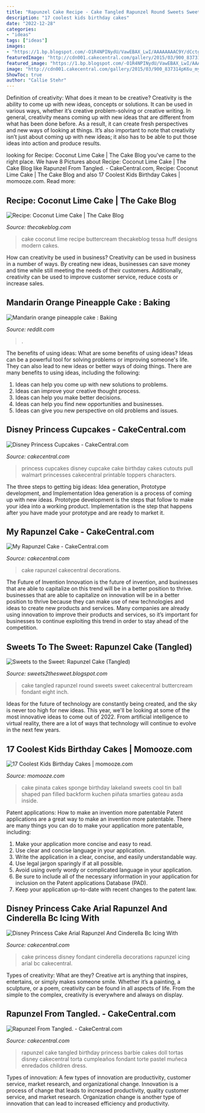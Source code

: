 ```yaml
---
title: "Rapunzel Cake Recipe - Cake Tangled Rapunzel Round Sweets Sweet Cakecentral Buttercream Fondant Eight Inch"
description: "17 coolest kids birthday cakes"
date: "2022-12-28"
categories:
- "ideas"
tags: ["ideas"]
images:
- "https://1.bp.blogspot.com/-O1R4NPINydU/VawEBAX_LwI/AAAAAAAAC9Y/dCctghv69jE/s1600/DSC01450.JPG"
featuredImage: "http://cdn001.cakecentral.com/gallery/2015/03/900_837314pK6u_my-rapunzel-cake.jpg"
featured_image: "https://1.bp.blogspot.com/-O1R4NPINydU/VawEBAX_LwI/AAAAAAAAC9Y/dCctghv69jE/s1600/DSC01450.JPG"
image: "http://cdn001.cakecentral.com/gallery/2015/03/900_837314pK6u_my-rapunzel-cake.jpg"
ShowToc: true
author: "Callie Stehr"
---
```



Definition of creativity: What does it mean to be creative?
Creativity is the ability to come up with new ideas, concepts or solutions. It can be used in various ways, whether it’s creative problem-solving or creative writing. In general, creativity means coming up with new ideas that are different from what has been done before. As a result, it can create fresh perspectives and new ways of looking at things. It’s also important to note that creativity isn’t just about coming up with new ideas; it also has to be able to put those ideas into action and produce results.

	

		
looking for Recipe: Coconut Lime Cake | The Cake Blog you've came to the right place. We have 8 Pictures about Recipe: Coconut Lime Cake | The Cake Blog like Rapunzel From Tangled. - CakeCentral.com, Recipe: Coconut Lime Cake | The Cake Blog and also 17 Coolest Kids Birthday Cakes | momooze.com. Read more:
		
    
## Recipe: Coconut Lime Cake | The Cake Blog

<img loading=lazy src="https://thecakeblog.com/wp-content/uploads/2013/07/coconut_lime_cake_2.jpg" onerror="this.onerror=null;this.src='https://tse1.mm.bing.net/th?id=OIP.C92N3WsG7EEu9aTPWVp7GwHaKX&amp;pid=15.1';" alt="Recipe: Coconut Lime Cake | The Cake Blog">

_Source: thecakeblog.com_

>cake coconut lime recipe buttercream thecakeblog tessa huff designs modern cakes. 

	

How can creativity be used in business?
Creativity can be used in business in a number of ways. By creating new ideas, businesses can save money and time while still meeting the needs of their customers. Additionally, creativity can be used to improve customer service, reduce costs or increase sales.

    
## Mandarin Orange Pineapple Cake : Baking

<img loading=lazy src="https://preview.redd.it/6i275h9cabp01.jpg?auto=webp&amp;s=99c963230c6374c6272770a24cdf8b03ad323bd8" onerror="this.onerror=null;this.src='https://tse3.mm.bing.net/th?id=OIP.tCpkrIyXPfzfnFBosUXmAwHaJ4&amp;pid=15.1';" alt="Mandarin orange pineapple cake : Baking">

_Source: reddit.com_

>. 

	

The benefits of using ideas: What are some benefits of using ideas?
Ideas can be a powerful tool for solving problems or improving someone's life. They can also lead to new ideas or better ways of doing things. There are many benefits to using ideas, including the following: 
1. Ideas can help you come up with new solutions to problems.
2. Ideas can improve your creative thought process. 
3. Ideas can help you make better decisions. 
4. Ideas can help you find new opportunities and businesses. 
5. Ideas can give you new perspective on old problems and issues.

    
## Disney Princess Cupcakes - CakeCentral.com

<img loading=lazy src="https://cdn001.cakecentral.com/gallery/2015/03/900_915610hQox_disney-princess-cupcakes.jpg" onerror="this.onerror=null;this.src='https://tse1.mm.bing.net/th?id=OIP.0zh7jxNZs9TquSch-mEsfAHaJ6&amp;pid=15.1';" alt="Disney Princess Cupcakes - CakeCentral.com">

_Source: cakecentral.com_

>princess cupcakes disney cupcake cake birthday cakes cutouts pull walmart princesses cakecentral printable toppers characters. 

	

The three steps to getting big ideas: Idea generation, Prototype development, and Implementation
Idea generation is a process of coming up with new ideas. Prototype development is the steps that follow to make your idea into a working product. Implementation is the step that happens after you have made your prototype and are ready to market it.

    
## My Rapunzel Cake - CakeCentral.com

<img loading=lazy src="http://cdn001.cakecentral.com/gallery/2015/03/900_837314pK6u_my-rapunzel-cake.jpg" onerror="this.onerror=null;this.src='https://tse1.mm.bing.net/th?id=OIP.CJ6oR5p_igORb-xG5bT-AAHaIg&amp;pid=15.1';" alt="My Rapunzel Cake - CakeCentral.com">

_Source: cakecentral.com_

>cake rapunzel cakecentral decorations. 

	

The Future of Invention
Innovation is the future of invention, and businesses that are able to capitalize on this trend will be in a better position to thrive. businesses that are able to capitalize on innovation will be in a better position to thrive because they can make use of new technologies and ideas to create new products and services. Many companies are already using innovation to improve their products and services, so it’s important for businesses to continue exploiting this trend in order to stay ahead of the competition.

    
## Sweets To The Sweet: Rapunzel Cake (Tangled)

<img loading=lazy src="https://1.bp.blogspot.com/-O1R4NPINydU/VawEBAX_LwI/AAAAAAAAC9Y/dCctghv69jE/s1600/DSC01450.JPG" onerror="this.onerror=null;this.src='https://tse4.mm.bing.net/th?id=OIP.JSzC1TmmTFpBTfluHqomdwHaFj&amp;pid=15.1';" alt="Sweets to the Sweet: Rapunzel Cake (Tangled)">

_Source: sweets2thesweet.blogspot.com_

>cake tangled rapunzel round sweets sweet cakecentral buttercream fondant eight inch. 

	

Ideas for the future of technology are constantly being created, and the sky is never too high for new ideas. This year, we'll be looking at some of the most innovative ideas to come out of 2022. From artificial intelligence to virtual reality, there are a lot of ways that technology will continue to evolve in the next few years.

    
## 17 Coolest Kids Birthday Cakes | Momooze.com

<img loading=lazy src="https://www.momooze.com/wp-content/uploads/2016/03/19478_1.jpg" onerror="this.onerror=null;this.src='https://tse3.mm.bing.net/th?id=OIP.ZAVWtEbFenA9qV19BvIfqAHaHa&amp;pid=15.1';" alt="17 Coolest Kids Birthday Cakes | momooze.com">

_Source: momooze.com_

>cake pinata cakes sponge birthday lakeland sweets cool tin ball shaped pan filled backform kuchen piñata smarties gateau asda inside. 

	

Patent applications: How to make an invention more patentable
Patent applications are a great way to make an invention more patentable. There are many things you can do to make your application more patentable, including: 
1. Make your application more concise and easy to read.
2. Use clear and concise language in your application. 
3. Write the application in a clear, concise, and easily understandable way. 
4. Use legal jargon sparingly if at all possible. 
5. Avoid using overly wordy or complicated language in your application. 
6. Be sure to include all of the necessary information in your application for inclusion on the Patent applications Database (PAD). 
7. Keep your application up-to-date with recent changes to the patent law.

    
## Disney Princess Cake Arial Rapunzel And Cinderella Bc Icing With

<img loading=lazy src="http://cdn001.cakecentral.com/gallery/2015/03/900_761955LEt9_disney-princess-cake-arial-rapunzel-and-cinderella-bc-icing-with-fondant-decorations.jpg" onerror="this.onerror=null;this.src='https://tse1.mm.bing.net/th?id=OIP.wJNQolyIpA93IEMPzLIpBgHaJ6&amp;pid=15.1';" alt="Disney Princess Cake Arial Rapunzel And Cinderella Bc Icing With">

_Source: cakecentral.com_

>cake princess disney fondant cinderella decorations rapunzel icing arial bc cakecentral. 

	

Types of creativity: What are they?
Creative art is anything that inspires, entertains, or simply makes someone smile. Whether it’s a painting, a sculpture, or a poem, creativity can be found in all aspects of life. From the simple to the complex, creativity is everywhere and always on display.

    
## Rapunzel From Tangled. - CakeCentral.com

<img loading=lazy src="https://cdn001.cakecentral.com/gallery/2015/03/900_764430QqZ7_rapunzel-from-tangled.jpg" onerror="this.onerror=null;this.src='https://tse3.mm.bing.net/th?id=OIP.DGUYjhEzufSmXFVbNWRT-gHaIO&amp;pid=15.1';" alt="Rapunzel From Tangled. - CakeCentral.com">

_Source: cakecentral.com_

>rapunzel cake tangled birthday princess barbie cakes doll tortas disney cakecentral torta cumpleaños fondant torte pastel muñeca enredados children dress. 

	

Types of innovation: A few types of innovation are productivity, customer service, market research, and organizational change.
Innovation is a process of change that leads to increased productivity, quality customer service, and market research. Organization change is another type of innovation that can lead to increased efficiency and productivity.


